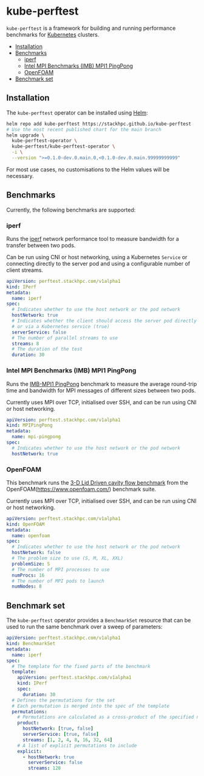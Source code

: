# kube-perftest  <!-- omit in toc -->

`kube-perftest` is a framework for building and running performance benchmarks for
[Kubernetes](https://kubernetes.io/) clusters.

- [Installation](#installation)
- [Benchmarks](#benchmarks)
  - [iperf](#iperf)
  - [Intel MPI Benchmarks (IMB) MPI1 PingPong](#intel-mpi-benchmarks-imb-mpi1-pingpong)
  - [OpenFOAM](#openfoam)
- [Benchmark set](#benchmark-set)

## Installation

The `kube-perftest` operator can be installed using [Helm](https://helm.sh):

```sh
helm repo add kube-perftest https://stackhpc.github.io/kube-perftest
# Use the most recent published chart for the main branch
helm upgrade \
  kube-perftest-operator \
  kube-perftest/kube-perftest-operator \
  -i \
  --version ">=0.1.0-dev.0.main.0,<0.1.0-dev.0.main.99999999999"
```

For most use cases, no customisations to the Helm values will be necessary.

## Benchmarks

Currently, the following benchmarks are supported:

### iperf

Runs the [iperf](https://en.wikipedia.org/wiki/Iperf) network performance tool to measure bandwidth
for a transfer between two pods.

Can be run using CNI or host networking, using a Kubernetes `Service` or connecting
directly to the server pod and using a configurable number of client streams.

```yaml
apiVersion: perftest.stackhpc.com/v1alpha1
kind: IPerf
metadata:
  name: iperf
spec:
  # Indicates whether to use the host network or the pod network
  hostNetwork: true
  # Indicates whether the client should access the server pod directly (false)
  # or via a Kubernetes service (true)
  serverService: false
  # The number of parallel streams to use
  streams: 8
  # The duration of the test
  duration: 30
```

### Intel MPI Benchmarks (IMB) MPI1 PingPong

Runs the
[IMB-MPI1 PingPong](https://www.intel.com/content/www/us/en/develop/documentation/imb-user-guide/top/mpi-1-benchmarks/single-transfer-benchmarks/pingpong-pingpongspecificsource-pingponganysource.html)
benchmark to measure the average round-trip time and bandwidth for MPI messages of different sizes
between two pods.

Currently uses MPI over TCP, initialised over SSH, and can be run using CNI or host networking.

```yaml
apiVersion: perftest.stackhpc.com/v1alpha1
kind: MPIPingPong
metadata:
  name: mpi-pingpong
spec:
  # Indicates whether to use the host network or the pod network
  hostNetwork: true
```

### OpenFOAM

This benchmark runs the
[3-D Lid Driven cavity flow benchmark](https://develop.openfoam.com/committees/hpc#3-d-lid-driven-cavity-flow)
from the OpenFOAM(https://www.openfoam.com/) benchmark suite.

Currently uses MPI over TCP, initialised over SSH, and can be run using CNI or host networking.

```yaml
apiVersion: perftest.stackhpc.com/v1alpha1
kind: OpenFOAM
metadata:
  name: openfoam
spec:
  # Indicates whether to use the host network or the pod network
  hostNetwork: false
  # The problem size to use (S, M, XL, XXL)
  problemSize: S
  # The number of MPI processes to use
  numProcs: 16
  # The number of MPI pods to launch
  numNodes: 8
```

## Benchmark set

The `kube-perftest` operator provides a `BenchmarkSet` resource that can be used to run
the same benchmark over a sweep of parameters:

```yaml
apiVersion: perftest.stackhpc.com/v1alpha1
kind: BenchmarkSet
metadata:
  name: iperf
spec:
  # The template for the fixed parts of the benchmark
  template:
    apiVersion: perftest.stackhpc.com/v1alpha1
    kind: IPerf
    spec:
      duration: 30
  # Defines the permutations for the set
  # Each permutation is merged into the spec of the template
  permutations:
    # Permutations are calculated as a cross-product of the specified names and values
    product:
      hostNetwork: [true, false]
      serverService: [true, false]
      streams: [1, 2, 4, 8, 16, 32, 64]
    # A list of explicit permutations to include
    explicit:
      - hostNetwork: true
        serverService: false
        streams: 128
```
